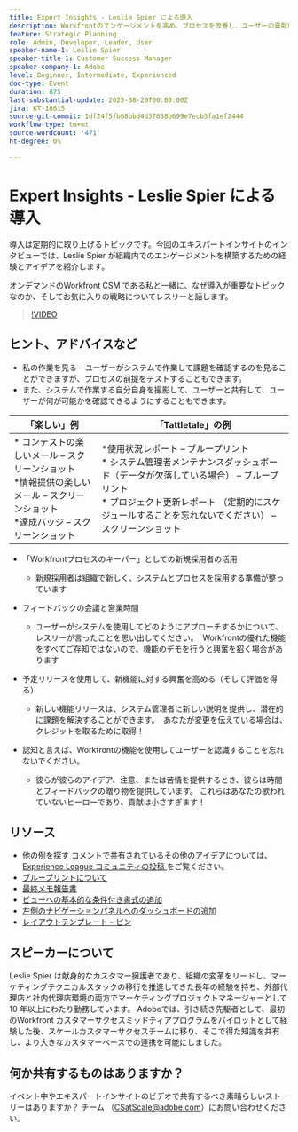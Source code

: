 ```yaml
---
title: Expert Insights - Leslie Spier による導入
description: Workfrontのエンゲージメントを高め、プロセスを改善し、ユーザーの貢献度を認識するための、Leslie Spier の採用戦略について説明します。
feature: Strategic Planning
role: Admin, Developer, Leader, User
speaker-name-1: Leslie Spier
speaker-title-1: Customer Success Manager
speaker-company-1: Adobe
level: Beginner, Intermediate, Experienced
doc-type: Event
duration: 875
last-substantial-update: 2025-08-20T00:00:00Z
jira: KT-18615
source-git-commit: 1df24f5fb68bbd4d37658b699e7ecb3fa1ef2444
workflow-type: tm+mt
source-wordcount: '471'
ht-degree: 0%

---
```



# Expert Insights - Leslie Spier による導入

導入は定期的に取り上げるトピックです。今回のエキスパートインサイトのインタビューでは、Leslie Spier が組織内でのエンゲージメントを構築するための経験とアイデアを紹介します。

オンデマンドのWorkfront CSM である私と一緒に、なぜ導入が重要なトピックなのか、そしてお気に入りの戦略についてレスリーと話します。

>[!VIDEO](https://video.tv.adobe.com/v/3469893/?learn=on&enablevpops)

## ヒント、アドバイスなど

* 私の作業を見る – ユーザーがシステムで作業して課題を確認するのを見ることができますが、プロセスの前提をテストすることもできます。 
* また、システムで作業する自分自身を撮影して、ユーザーと共有して、ユーザーが何が可能かを確認できるようにすることもできます。 


| 「楽しい」例  | 「Tattletale」の例 |
|---|---|
| * コンテストの楽しいメール – スクリーンショット <br> *情報提供の楽しいメール – スクリーンショット <br> *達成バッジ – スクリーンショット  | *使用状況レポート – ブループリント <br> * システム管理者メンテナンスダッシュボード（データが欠落している場合） – ブループリント <br> * プロジェクト更新レポート （定期的にスケジュールすることを忘れないでください） – スクリーンショット |


* 「Workfrontプロセスのキーパー」としての新規採用者の活用 
   * 新規採用者は組織で新しく、システムとプロセスを採用する準備が整っています 

* フィードバックの会議と営業時間 
   * ユーザーがシステムを使用してどのようにアプローチするかについて、レスリーが言ったことを思い出してください。  Workfrontの優れた機能をすべてご存知ではないので、機能のデモを行うと興奮を招く場合があります 

* 予定リリースを使用して、新機能に対する興奮を高める（そして評価を得る） 
   * 新しい機能リリースは、システム管理者に新しい説明を提供し、潜在的に課題を解決することができます。  あなたが変更を伝えている場合は、クレジットを取るために取得！ 

* 認知と言えば、Workfrontの機能を使用してユーザーを認識することを忘れないでください。 
   * 彼らが彼らのアイデア、注意、または苦情を提供するとき、彼らは時間とフィードバックの贈り物を提供しています。 これらはあなたの歌われていないヒーローであり、貢献は小さすぎます！  

## リソース

* 他の例を探す コメントで共有されているその他のアイデアについては、[Experience League コミュニティの投稿 ](https://experienceleaguecommunities.adobe.com/t5/workfront-discussions/video-august-2023-workfront-expert-insights-adoption-with-leslie/td-p/613314?profile.language=ja) をご覧ください。
* [ ブループリントについて ](https://experienceleague.adobe.com/docs/workfront/using/administration-and-setup/blueprints/blueprints.html?lang=ja)
* [ 最終メモ報告書 ](https://experienceleague.adobe.com/docs/workfront/using/basics/update-work-items-view-updates/view-all-updates-in-a-report.html?lang=ja)
* [ ビューへの基本的な条件付き書式の追加 ](https://experienceleague.adobe.com/docs/workfront-learn/tutorials-workfront/reporting/basic-reporting/add-basic-conditional-formatting-to-a-view.html?lang=ja)
* [ 左側のナビゲーションパネルへのダッシュボードの追加 ](https://experienceleague.adobe.com/docs/workfront/using/basics/navigate/simplified-left-navigation.html?lang=ja)
* [ レイアウトテンプレート – ピン ](https://experienceleague.adobe.com/docs/workfront/using/administration-and-setup/customize/layout-templates/customize-pinned-pages.html?lang=ja)

## スピーカーについて

Leslie Spier は献身的なカスタマー擁護者であり、組織の変革をリードし、マーケティングテクニカルスタックの移行を推進してきた長年の経験を持ち、外部代理店と社内代理店環境の両方でマーケティングプロジェクトマネージャーとして 10 年以上にわたり勤務しています。 Adobeでは、引き続き先駆者として、最初のWorkfront カスタマーサクセスミッドティアプログラムをパイロットとして経験した後、スケールカスタマーサクセスチームに移り、そこで得た知識を共有し、より大きなカスタマーベースでの連携を可能にしました。 

## 何か共有するものはありますか？

イベント中やエキスパートインサイトのビデオで共有するべき素晴らしいストーリーはありますか？ チーム （[CSatScale@adobe.com](mailto:CSatScale@adobe.com)）にお問い合わせください。
